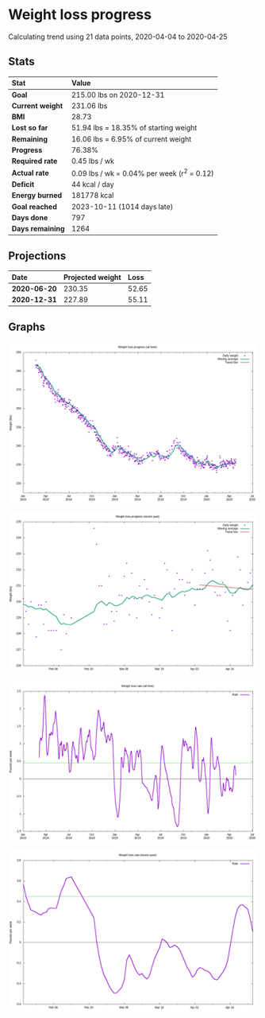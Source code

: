 # Weight loss progress

Calculating trend using 21 data points, 2020-04-04 to 2020-04-25

## Stats

Stat|Value
:-|:-
**Goal**|215.00 lbs on 2020-12-31
**Current weight**|231.06 lbs
**BMI**|28.73
**Lost so far**|51.94 lbs = 18.35% of starting weight
**Remaining**|16.06 lbs =  6.95% of current  weight
**Progress**|76.38%
**Required rate**|0.45 lbs / wk
**Actual rate**|0.09 lbs / wk = 0.04% per week  (r<sup>2</sup> = 0.12)
**Deficit**|44 kcal / day
**Energy burned**|181778 kcal
**Goal reached**|2023-10-11 (1014 days late)
**Days done**|797
**Days remaining**|1264

## Projections

Date|Projected weight|Loss
:-|:-|:-
**2020-06-20**|230.35|52.65
**2020-12-31**|227.89|55.11

## Graphs

![](weight-graph-alltime.png)

![](weight-graph-recent.png)

![](rate-graph-alltime.png)

![](rate-graph-recent.png)
